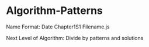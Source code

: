 # Algorithm-Patterns

Name Format: Date Chapter1S1 Filename.js

Next Level of Algorithm: Divide by patterns and solutions

